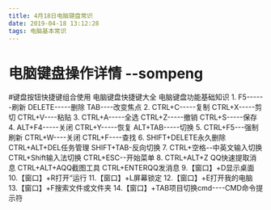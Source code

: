 ```yaml
---
title: 4月18日电脑键盘常识
date: 2019-04-18 13:12:28
tags: 电脑基本常识
---
```


# 电脑键盘操作详情  --sompeng
#键盘按钮快捷键组合使用  电脑键盘快捷键大全 电脑键盘功能基础知识
    1. F5------刷新 DELETE-----删除 TAB----改变焦点
    2. CTRL+C-----复制 CTRL+X-----剪切 CTRL+V----粘贴
    3. CTRL+A-----全选 CTRL+Z-----撤销 CTRL+S-----保存
    4. ALT+F4-----关闭 CTRL+Y-----恢复 ALT+TAB-----切换
    5. CTRL+F5---强制刷新 CTRL+W----关闭 CTRL+F----查找
    6. SHIFT+DELETE永久删除 CTRL+ALT+DEL任务管理 SHIFT+TAB-反向切换
    7. CTRL+空格--中英文输入切换 CTRL+Shift输入法切换 CTRL+ESC--开始菜单
    8. CTRL+ALT+Z QQ快速提取消息 CTRL+ALT+AQQ截图工具 CTRL+ENTERQQ发消息
    9.【窗口】+D显示桌面
    10.【窗口】+R打开“运行
    11.【窗口】+L屏幕锁定
    12.【窗口】+E打开我的电脑
    13.【窗口】+F搜索文件或文件夹
    14.【窗口】+TAB项目切换cmd----CMD命令提示符
